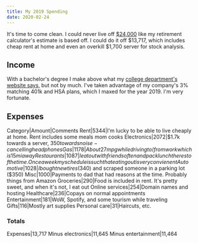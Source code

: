 ```yaml
---
title: My 2019 Spending
date: 2020-02-24
---
```


It's time to come clean. I could never live off [$24,000](../early-retirement) like my retirement calculator's estimate is based off. I could do it off $13,717, which includes cheap rent at home and even an overkill $1,700 server for stock analysis.

## Income
With a bachelor's degree I make above what my [college department's website says,](https://www.csc.ncsu.edu/future-students/) but not by much. I've taken advantage of my company's 3% matching 401k and HSA plans, which I maxed for the year 2019. I'm very fortunate.

## Expenses
Category|Amount|Comments
Rent|5344|I'm lucky to be able to live cheaply at home. Rent includes some meals mom cooks
Electronics|2072|$1.7k towards a server, $350 towards noise-cancelling headphones
Gas|1178|About 27mpg while driving to/from work which is 15mi away
Restaurants|1087|I eat out with friends often and pack lunch the rest of the time. Once a week my schedule is such that eating out is very convienent
Automotive|1028|I bought new tires ($340) and scraped someone in a parking lot ($350)
Misc|1000|Payments to dad that had reasons at the time. Probably things from Amazon
Groceries|290|Food is included in rent. It's pretty sweet, and when it's not, I eat out
Online services|254|Domain names and hosting
Healthcare|236|Copays on normal appointments
Entertainment|181|WoW, Spotify, and some tourism while traveling
Gifts|116|Mostly art supplies
Personal care|31|Haircuts, etc.

### Totals
Expenses|13,717
Minus electronics|11,645
Minus entertainment|11,464
